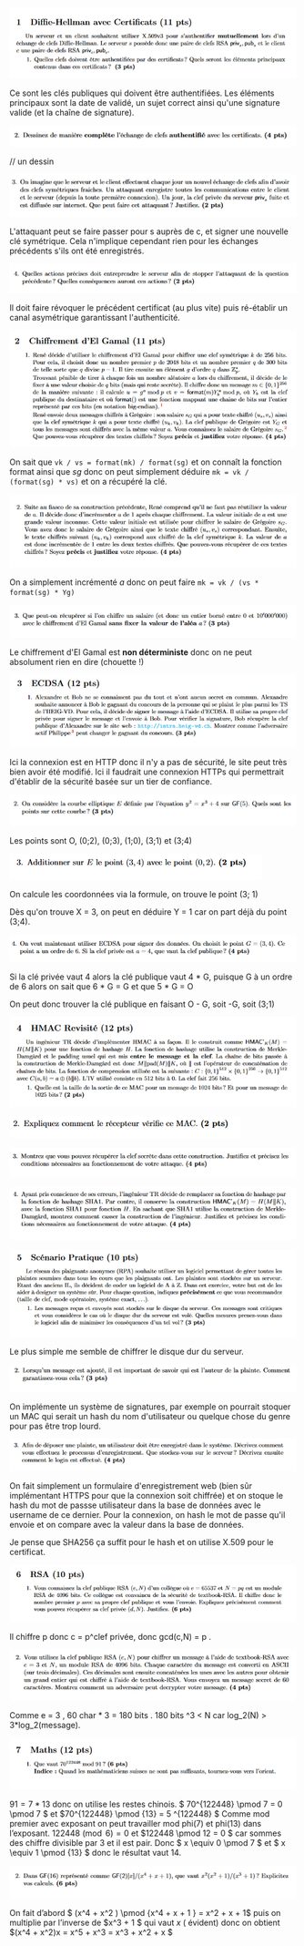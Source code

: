 ![1.1](1.1.png)

Ce sont les clés publiques qui doivent être authentifiées. Les éléments principaux sont la date de validé, un sujet correct ainsi qu'une signature valide (et la chaîne de signature).

![image-20200202212835642](image-20200202212835642.png)

// un dessin

![image-20200202212849717](image-20200202212849717.png)

L'attaquant peut se faire passer pour s auprès de c, et signer une nouvelle clé symétrique. Cela n'implique cependant rien pour les échanges précédents s'ils ont été enregistrés.

![1.4](1.4.PNG)

Il doit faire révoquer le précédent certificat (au plus vite) puis ré-établir un canal asymétrique garantissant l'authenticité.



![2.1](2.1.PNG)

On sait que `vk / vs = format(mk) / format(sg)` et on connaît la fonction format ainsi que *sg* donc on peut simplement déduire `mk = vk / (format(sg) * vs)` et on a récupéré la clé.

![2.2](2.2.PNG)

On a simplement incrémenté *a* donc on peut faire `mk = vk / (vs * format(sg) * Yg)`

![2.3](2.3.PNG)

Le chiffrement d'El Gamal est **non déterministe** donc on ne peut absolument rien en dire (chouette !)



![3.1](3.1.PNG)

Ici la connexion est en HTTP donc il n'y a pas de sécurité, le site peut très bien avoir été modifié. Ici il faudrait une connexion HTTPs qui permettrait d'établir de la sécurité basée sur un tier de confiance.

![3.2](3.2.PNG)

Les points sont O, (0;2), (0;3), (1;0), (3;1) et (3;4)

![3.3](3.3.PNG)

On calcule les coordonnées via la formule, on trouve le point (3; 1)

Dès qu'on trouve X = 3, on peut en déduire Y = 1 car on part déjà du point (3;4).

![3.4](3.4.PNG)

Si la clé privée vaut 4 alors la clé publique vaut 4 * G, puisque G à un ordre de 6 alors on sait que 6 * G = G et que 5 * G = O

On peut donc trouver la clé publique en faisant O - G, soit -G, soit (3;1) 

![4.1](4.1.PNG)

![4.2](4.2.PNG)

![4.3](4.3.PNG)

![4.4](4.4.PNG)

![5.1](5.1.PNG)

Le plus simple me semble de chiffrer le disque dur du serveur.

![5.2](5.2.PNG)

On implémente un système de signatures, par exemple on pourrait stoquer un MAC qui serait un hash du nom d'utilisateur ou quelque chose du genre pour pas être trop lourd.

![5.3](5.3.PNG)

On fait simplement un formulaire d'enregistrement web (bien sûr implémentant HTTPS pour que la connexion soit chiffrée) et on stoque le hash du mot de passse utilisateur dans la base de données avec le username de ce dernier. Pour la connexion, on hash le mot de passe qu'il envoie et on compare avec la valeur dans la base de données.

Je pense que SHA256 ça suffit pour le hash et on utilise X.509 pour le certificat.

![6.1](6.1.PNG)

Il chiffre p donc c = p^clef privée, donc gcd(c,N) = p . 

![6.2](6.2.PNG)

Comme e = 3 , 60 char * 3  = 180 bits .  180  bits ^3 < N  car log_2(N) > 3*log_2(message). 

![7.1](7.1.PNG)

$91 = 7 * 13$ donc on utilise les restes chinois.  $ 70^{122448} \pmod 7 = 0 \pmod 7 $ et $70^{122448} \pmod {13} = 5 ^{122448} $  Comme mod premier avec exposant on peut travailler mod phi(7) et phi(13) dans l’exposant.  $122448 \pmod 6 = 0$ et $122448 \pmod 12 =  0 $ car sommes des chiffre divisible par 3 et il est pair.  Donc $  x \equiv 0 \pmod 7 $ et $ x \equiv 1 \pmod {13} $ donc le résultat vaut 14. 

![7.2](7.2.PNG)

On fait d’abord  $ (x^4 + x^2 ) \pmod {x^4 + x + 1 } = x^2 + x + 1$  puis on multiplie par l’inverse de $x^3 + 1 $  qui vaut $x$  ( évident) donc on obtient $(x^4 + x^2)x = x^5 + x^3 = x^3 + x^2 + x $  
